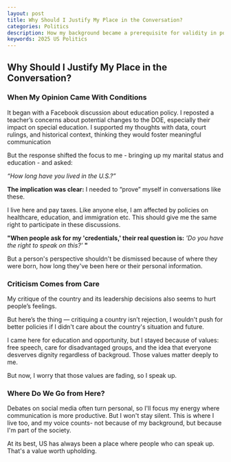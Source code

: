 ```yaml
---
layout: post
title: Why Should I Justify My Place in the Conversation?
categories: Politics
description: How my background became a prerequisite for validity in political discussions.
keywords: 2025 US Politics
---
```

## Why Should I Justify My Place in the Conversation?

### When My Opinion Came With Conditions
It began with a Facebook discussion about education policy. I reposted a teacher’s concerns about potential changes to the DOE, especially their impact on special education. I supported my thoughts with data, court rulings, and historical context, thinking they would foster meaningful communication

But the response shifted the focus to me - bringing up my marital status and education - and asked:

*“How long have you lived in the U.S.?”*

**The implication was clear:** I needed to “prove” myself in conversations like these.

I live here and pay taxes. Like anyone else, I am affected by policies on healthcare, education, and immigration etc. This should give me the same right to participate in these discussions. 

**"When people ask for my 'credentials,' their real question is:**  *'Do you have the right to speak on this?'* **"**

But a person's perspective shouldn't be dismissed because of where they were born, how long they've been here or their personal information.

### Criticism Comes from Care
My critique of the country and its leadership decisions also seems to hurt people’s feelings.

But here’s the thing — critiquing a country isn’t rejection, I wouldn't push for better policies if I didn't care about the country's situation and future.

I came here for education and opportunity,  but I stayed because of values: free speech, care for disadvantaged groups, and the idea that everyone desverves dignity regardless of backgroud. Those values matter deeply to me. 

But now, I worry that those values are fading, so I speak up.

### Where Do We Go from Here?
Debates on social media often turn personal, so I'll focus my energy where communication is more productive. But I won't stay silent. This is where I live too, and my voice counts- not because of my background, but because I'm part of the society.

At its best, US has always been a place where people who can speak up. That's a value worth upholding.
